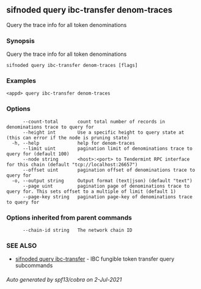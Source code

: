 ## sifnoded query ibc-transfer denom-traces

Query the trace info for all token denominations

### Synopsis

Query the trace info for all token denominations

```
sifnoded query ibc-transfer denom-traces [flags]
```

### Examples

```
<appd> query ibc-transfer denom-traces
```

### Options

```
      --count-total       count total number of records in denominations trace to query for
      --height int        Use a specific height to query state at (this can error if the node is pruning state)
  -h, --help              help for denom-traces
      --limit uint        pagination limit of denominations trace to query for (default 100)
      --node string       <host>:<port> to Tendermint RPC interface for this chain (default "tcp://localhost:26657")
      --offset uint       pagination offset of denominations trace to query for
  -o, --output string     Output format (text|json) (default "text")
      --page uint         pagination page of denominations trace to query for. This sets offset to a multiple of limit (default 1)
      --page-key string   pagination page-key of denominations trace to query for
```

### Options inherited from parent commands

```
      --chain-id string   The network chain ID
```

### SEE ALSO

* [sifnoded query ibc-transfer](sifnoded_query_ibc-transfer.md)	 - IBC fungible token transfer query subcommands

###### Auto generated by spf13/cobra on 2-Jul-2021

